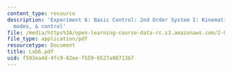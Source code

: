 ```yaml
---
content_type: resource
description: 'Experiment 6: Basic Control: 2nd Order System I: Kinematics, vibrational
  modes, & control'
file: /media/https%3A/open-learning-course-data-rc.s3.amazonaws.com/2-004-modeling-dynamics-and-control-ii-spring-2003/f593ea4d4fc982eef5596527a00713b7_Lab6.pdf
file_type: application/pdf
resourcetype: Document
title: Lab6.pdf
uid: f593ea4d-4fc9-82ee-f559-6527a00713b7
---
```

